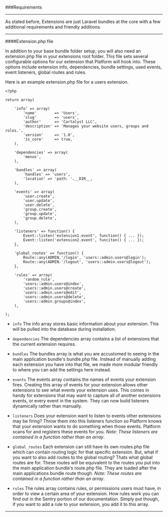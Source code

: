 ###Requirements

----------

As stated before, Extensions are just Laravel bundles at the core with a few additional requirements and friendly additions.

----------

####Extension.php file

In addition to your base bundle folder setup, you will also need an extension.php file in your extensions root folder.  This file sets several configurable options for our extension that Platform will hook into. These options include extension info, dependencies, bundle settings, used events, event listeners, global routes and rules.

Here is an example extension.php file for a users extension.

	<?php

	return array(

		'info' => array(
			'name'        => 'Users',
			'slug'        => 'users',
			'author'      => 'Cartalyst LLC',
			'description' => 'Manages your website users, groups and roles.',
			'version'     => '1.0',
			'is_core'     => true,
		),

		'dependencies' => array(
			'menus',
		),

		'bundles' => array(
			'handles' => 'users',
			'location' => 'path: '.__DIR__,
		),

		'events' => array(
			'user.create',
			'user.update',
			'user.delete',
			'group.create',
			'group.update',
			'group.delete',
		),

		'listeners' => function() {
			Event::listen('extension1.event', function() { ... });
			Event::listen('extension2.event', funciton() { ... });
		},

		'global_routes' => function() {
			Route::any(ADMIN.'/login', 'users::admin.users@login');
			Route::any(ADMIN.'/logout', 'users::admin.users@logout');
		},

		'rules' => array(
			'random_rule',
			'users::admin.users@index',
			'users::admin.users@create',
			'users::admin.users@edit',
			'users::admin.users@delete',
			'users::admin.groups@index',
		),

	);

- `info` The info array stores basic information about your extension.  This will be pulled into the database during installation.

- `dependencies` The dependencies array contains a list of extensions that the current extension requires.

- `bundles` The bundles array is what you are accustomed to seeing in the main application bundle's bundle.php file.  Instead of manually adding each extension you have into that file, we made more modular friendly to where you can add the settings here instead.

- `events` The events array contains the names of events your extension fires.  Creating this array of events for your extension allows other extensions to see what events your extension uses.  This comes in handy for extensions that may want to capture all of another extensions events, or every event in the system.  They can now build listeners dynamically rather than manually.

- `listeners` Does your extension want to listen to events other extensions may be firing? Throw them into this listeners function so Platform knows that your extension wants to do something when those events. Platform scans for and registers these events for you. *Note: These listeners are contained in a function rather than an array*.

- `global_routes` Each extension can still have its own routes.php file which can contain routing logic for that specific extension. But, what if you want to also add routes to the global routing? Thats what global routes are for.  These routes will be equivalent to the routes you put into the main application bundle's route.php file.  They are loaded after the main applications bundle route though. *Note: These routes are contained in a function rather than an array*.

- `rules` The rules array contains rules, or permissions users must have, in order to view a certain area of your extension.  How rules work you can find out in the Sentry portion of our documentation.  Simply put though, if you want to add a rule to your extension, you add it to this array.

----------
